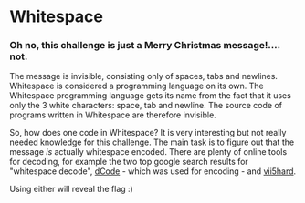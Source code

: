 # Whitespace
### Oh no, this challenge is just a Merry Christmas message!.... not.

The message is invisible, consisting only of spaces, tabs and newlines. Whitespace is considered a programming language on its own. 
The Whitespace programming language gets its name from the fact that it uses only the 3 white characters: space, tab and newline. 
The source code of programs written in Whitespace are therefore invisible.

So, how does one code in Whitespace? It is very interesting but not really needed knowledge for this challenge. The main task is to figure out that the message *is* actually whitespace
encoded. There are plenty of online tools for decoding, for example the two top google search results for "whitespace decode",
[dCode](https://www.dcode.fr/whitespace-language) - which was used for encoding - and [vii5hard](https://vii5ard.github.io/whitespace/).

Using either will reveal the flag :)
